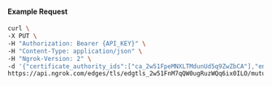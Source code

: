 <!-- Code generated for API Clients. DO NOT EDIT. -->

#### Example Request

```bash
curl \
-X PUT \
-H "Authorization: Bearer {API_KEY}" \
-H "Content-Type: application/json" \
-H "Ngrok-Version: 2" \
-d '{"certificate_authority_ids":["ca_2w51FpeMNXLTMdunUd5q9ZwZbCA"],"enabled":true}' \
https://api.ngrok.com/edges/tls/edgtls_2w51FnM7qQW0ugRuzWQq6ix0ILO/mutual_tls
```
